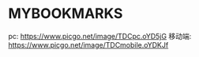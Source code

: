# MYBOOKMARKS

pc: https://www.picgo.net/image/TDCpc.oYD5jG
移动端: https://www.picgo.net/image/TDCmobile.oYDKJf
